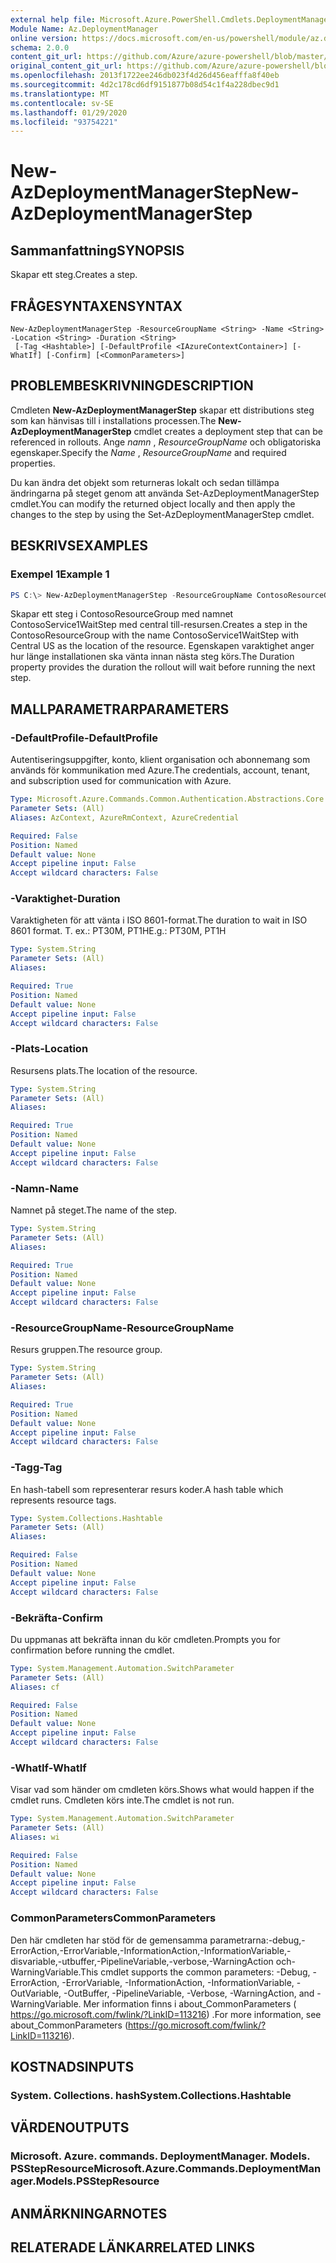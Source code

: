 ```yaml
---
external help file: Microsoft.Azure.PowerShell.Cmdlets.DeploymentManager.dll-Help.xml
Module Name: Az.DeploymentManager
online version: https://docs.microsoft.com/en-us/powershell/module/az.deploymentmanager/new-azdeploymentmanagerstep
schema: 2.0.0
content_git_url: https://github.com/Azure/azure-powershell/blob/master/src/DeploymentManager/DeploymentManager/help/New-AzDeploymentManagerStep.md
original_content_git_url: https://github.com/Azure/azure-powershell/blob/master/src/DeploymentManager/DeploymentManager/help/New-AzDeploymentManagerStep.md
ms.openlocfilehash: 2013f1722ee246db023f4d26d456eafffa8f40eb
ms.sourcegitcommit: 4d2c178cd6df9151877b08d54c1f4a228dbec9d1
ms.translationtype: MT
ms.contentlocale: sv-SE
ms.lasthandoff: 01/29/2020
ms.locfileid: "93754221"
---
```

# <span data-ttu-id="14fe9-101">New-AzDeploymentManagerStep</span><span class="sxs-lookup"><span data-stu-id="14fe9-101">New-AzDeploymentManagerStep</span></span>

## <span data-ttu-id="14fe9-102">Sammanfattning</span><span class="sxs-lookup"><span data-stu-id="14fe9-102">SYNOPSIS</span></span>
<span data-ttu-id="14fe9-103">Skapar ett steg.</span><span class="sxs-lookup"><span data-stu-id="14fe9-103">Creates a step.</span></span>

## <span data-ttu-id="14fe9-104">FRÅGESYNTAXEN</span><span class="sxs-lookup"><span data-stu-id="14fe9-104">SYNTAX</span></span>

```
New-AzDeploymentManagerStep -ResourceGroupName <String> -Name <String> -Location <String> -Duration <String>
 [-Tag <Hashtable>] [-DefaultProfile <IAzureContextContainer>] [-WhatIf] [-Confirm] [<CommonParameters>]
```

## <span data-ttu-id="14fe9-105">PROBLEMBESKRIVNING</span><span class="sxs-lookup"><span data-stu-id="14fe9-105">DESCRIPTION</span></span>
<span data-ttu-id="14fe9-106">Cmdleten **New-AzDeploymentManagerStep** skapar ett distributions steg som kan hänvisas till i installations processen.</span><span class="sxs-lookup"><span data-stu-id="14fe9-106">The **New-AzDeploymentManagerStep** cmdlet creates a deployment step that can be referenced in rollouts.</span></span>
<span data-ttu-id="14fe9-107">Ange *namn* , *ResourceGroupName* och obligatoriska egenskaper.</span><span class="sxs-lookup"><span data-stu-id="14fe9-107">Specify the *Name* , *ResourceGroupName* and required properties.</span></span>

<span data-ttu-id="14fe9-108">Du kan ändra det objekt som returneras lokalt och sedan tillämpa ändringarna på steget genom att använda Set-AzDeploymentManagerStep cmdlet.</span><span class="sxs-lookup"><span data-stu-id="14fe9-108">You can modify the returned object locally and then apply the changes to the step by using the Set-AzDeploymentManagerStep cmdlet.</span></span>

## <span data-ttu-id="14fe9-109">BESKRIVS</span><span class="sxs-lookup"><span data-stu-id="14fe9-109">EXAMPLES</span></span>

### <span data-ttu-id="14fe9-110">Exempel 1</span><span class="sxs-lookup"><span data-stu-id="14fe9-110">Example 1</span></span>
```powershell
PS C:\> New-AzDeploymentManagerStep -ResourceGroupName ContosoResourceGroup -Name ContosoService1WaitStep -Location "Central US" -Duration PT20M
```

<span data-ttu-id="14fe9-111">Skapar ett steg i ContosoResourceGroup med namnet ContosoService1WaitStep med central till-resursen.</span><span class="sxs-lookup"><span data-stu-id="14fe9-111">Creates a step in the ContosoResourceGroup with the name ContosoService1WaitStep with Central US as the location of the resource.</span></span> <span data-ttu-id="14fe9-112">Egenskapen varaktighet anger hur länge installationen ska vänta innan nästa steg körs.</span><span class="sxs-lookup"><span data-stu-id="14fe9-112">The Duration property provides the duration the rollout will wait before running the next step.</span></span>

## <span data-ttu-id="14fe9-113">MALLPARAMETRAR</span><span class="sxs-lookup"><span data-stu-id="14fe9-113">PARAMETERS</span></span>

### <span data-ttu-id="14fe9-114">-DefaultProfile</span><span class="sxs-lookup"><span data-stu-id="14fe9-114">-DefaultProfile</span></span>
<span data-ttu-id="14fe9-115">Autentiseringsuppgifter, konto, klient organisation och abonnemang som används för kommunikation med Azure.</span><span class="sxs-lookup"><span data-stu-id="14fe9-115">The credentials, account, tenant, and subscription used for communication with Azure.</span></span>

```yaml
Type: Microsoft.Azure.Commands.Common.Authentication.Abstractions.Core.IAzureContextContainer
Parameter Sets: (All)
Aliases: AzContext, AzureRmContext, AzureCredential

Required: False
Position: Named
Default value: None
Accept pipeline input: False
Accept wildcard characters: False
```

### <span data-ttu-id="14fe9-116">-Varaktighet</span><span class="sxs-lookup"><span data-stu-id="14fe9-116">-Duration</span></span>
<span data-ttu-id="14fe9-117">Varaktigheten för att vänta i ISO 8601-format.</span><span class="sxs-lookup"><span data-stu-id="14fe9-117">The duration to wait in ISO 8601 format.</span></span>
<span data-ttu-id="14fe9-118">T. ex.: PT30M, PT1H</span><span class="sxs-lookup"><span data-stu-id="14fe9-118">E.g.: PT30M, PT1H</span></span>

```yaml
Type: System.String
Parameter Sets: (All)
Aliases:

Required: True
Position: Named
Default value: None
Accept pipeline input: False
Accept wildcard characters: False
```

### <span data-ttu-id="14fe9-119">-Plats</span><span class="sxs-lookup"><span data-stu-id="14fe9-119">-Location</span></span>
<span data-ttu-id="14fe9-120">Resursens plats.</span><span class="sxs-lookup"><span data-stu-id="14fe9-120">The location of the resource.</span></span>

```yaml
Type: System.String
Parameter Sets: (All)
Aliases:

Required: True
Position: Named
Default value: None
Accept pipeline input: False
Accept wildcard characters: False
```

### <span data-ttu-id="14fe9-121">-Namn</span><span class="sxs-lookup"><span data-stu-id="14fe9-121">-Name</span></span>
<span data-ttu-id="14fe9-122">Namnet på steget.</span><span class="sxs-lookup"><span data-stu-id="14fe9-122">The name of the step.</span></span>

```yaml
Type: System.String
Parameter Sets: (All)
Aliases:

Required: True
Position: Named
Default value: None
Accept pipeline input: False
Accept wildcard characters: False
```

### <span data-ttu-id="14fe9-123">-ResourceGroupName</span><span class="sxs-lookup"><span data-stu-id="14fe9-123">-ResourceGroupName</span></span>
<span data-ttu-id="14fe9-124">Resurs gruppen.</span><span class="sxs-lookup"><span data-stu-id="14fe9-124">The resource group.</span></span>

```yaml
Type: System.String
Parameter Sets: (All)
Aliases:

Required: True
Position: Named
Default value: None
Accept pipeline input: False
Accept wildcard characters: False
```

### <span data-ttu-id="14fe9-125">-Tagg</span><span class="sxs-lookup"><span data-stu-id="14fe9-125">-Tag</span></span>
<span data-ttu-id="14fe9-126">En hash-tabell som representerar resurs koder.</span><span class="sxs-lookup"><span data-stu-id="14fe9-126">A hash table which represents resource tags.</span></span>

```yaml
Type: System.Collections.Hashtable
Parameter Sets: (All)
Aliases:

Required: False
Position: Named
Default value: None
Accept pipeline input: False
Accept wildcard characters: False
```

### <span data-ttu-id="14fe9-127">-Bekräfta</span><span class="sxs-lookup"><span data-stu-id="14fe9-127">-Confirm</span></span>
<span data-ttu-id="14fe9-128">Du uppmanas att bekräfta innan du kör cmdleten.</span><span class="sxs-lookup"><span data-stu-id="14fe9-128">Prompts you for confirmation before running the cmdlet.</span></span>

```yaml
Type: System.Management.Automation.SwitchParameter
Parameter Sets: (All)
Aliases: cf

Required: False
Position: Named
Default value: None
Accept pipeline input: False
Accept wildcard characters: False
```

### <span data-ttu-id="14fe9-129">-WhatIf</span><span class="sxs-lookup"><span data-stu-id="14fe9-129">-WhatIf</span></span>
<span data-ttu-id="14fe9-130">Visar vad som händer om cmdleten körs.</span><span class="sxs-lookup"><span data-stu-id="14fe9-130">Shows what would happen if the cmdlet runs.</span></span>
<span data-ttu-id="14fe9-131">Cmdleten körs inte.</span><span class="sxs-lookup"><span data-stu-id="14fe9-131">The cmdlet is not run.</span></span>

```yaml
Type: System.Management.Automation.SwitchParameter
Parameter Sets: (All)
Aliases: wi

Required: False
Position: Named
Default value: None
Accept pipeline input: False
Accept wildcard characters: False
```

### <span data-ttu-id="14fe9-132">CommonParameters</span><span class="sxs-lookup"><span data-stu-id="14fe9-132">CommonParameters</span></span>
<span data-ttu-id="14fe9-133">Den här cmdleten har stöd för de gemensamma parametrarna:-debug,-ErrorAction,-ErrorVariable,-InformationAction,-InformationVariable,-disvariable,-utbuffer,-PipelineVariable,-verbose,-WarningAction och-WarningVariable.</span><span class="sxs-lookup"><span data-stu-id="14fe9-133">This cmdlet supports the common parameters: -Debug, -ErrorAction, -ErrorVariable, -InformationAction, -InformationVariable, -OutVariable, -OutBuffer, -PipelineVariable, -Verbose, -WarningAction, and -WarningVariable.</span></span> <span data-ttu-id="14fe9-134">Mer information finns i about_CommonParameters ( https://go.microsoft.com/fwlink/?LinkID=113216) .</span><span class="sxs-lookup"><span data-stu-id="14fe9-134">For more information, see about_CommonParameters (https://go.microsoft.com/fwlink/?LinkID=113216).</span></span>

## <span data-ttu-id="14fe9-135">KOSTNADS</span><span class="sxs-lookup"><span data-stu-id="14fe9-135">INPUTS</span></span>

### <span data-ttu-id="14fe9-136">System. Collections. hash</span><span class="sxs-lookup"><span data-stu-id="14fe9-136">System.Collections.Hashtable</span></span>

## <span data-ttu-id="14fe9-137">VÄRDEN</span><span class="sxs-lookup"><span data-stu-id="14fe9-137">OUTPUTS</span></span>

### <span data-ttu-id="14fe9-138">Microsoft. Azure. commands. DeploymentManager. Models. PSStepResource</span><span class="sxs-lookup"><span data-stu-id="14fe9-138">Microsoft.Azure.Commands.DeploymentManager.Models.PSStepResource</span></span>

## <span data-ttu-id="14fe9-139">ANMÄRKNINGAR</span><span class="sxs-lookup"><span data-stu-id="14fe9-139">NOTES</span></span>

## <span data-ttu-id="14fe9-140">RELATERADE LÄNKAR</span><span class="sxs-lookup"><span data-stu-id="14fe9-140">RELATED LINKS</span></span>
